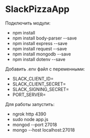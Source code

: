 # SlackPizzaApp

Подключить модули:
* npm install
* npm install body-parser --save
* npm install express --save
* npm install request --save
* npm install mongodb --save
* npm install dotenv --save


Добавить .env файл с переменными:
* SLACK_CLIENT_ID=
* SLACK_CLIENT_SECRET=
* SLACK_SIGNING_SECRET=
* PORT_SERVER=

Для работы запустить:
* ngrok http 4390
* sudo node app.js 
* mongod --port 27018
* mongo --host localhost:27018
